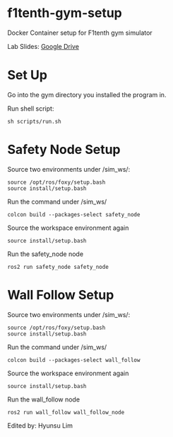 # f1tenth-gym-setup
Docker Container setup for F1tenth gym simulator

Lab Slides: [Google Drive](https://drive.google.com/drive/folders/1zkDPOFqiTPDinysS83SIexqvinx8rnK8)

# Set Up

Go into the gym directory you installed the program in.

Run shell script:
```
sh scripts/run.sh
```

# Safety Node Setup

Source two environments under /sim_ws/:
```
source /opt/ros/foxy/setup.bash
source install/setup.bash
```
Run the command under /sim_ws/
```
colcon build --packages-select safety_node
```
Source the workspace environment again
```
source install/setup.bash
```
Run the safety_node node
```
ros2 run safety_node safety_node
```

# Wall Follow Setup

Source two environments under /sim_ws/:
```
source /opt/ros/foxy/setup.bash
source install/setup.bash
```
Run the command under /sim_ws/
```
colcon build --packages-select wall_follow
```
Source the workspace environment again
```
source install/setup.bash
```
Run the wall_follow node
```
ros2 run wall_follow wall_follow_node
```

Edited by: Hyunsu Lim
